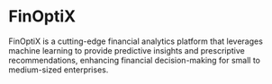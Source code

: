 # FinOptiX
FinOptiX is a cutting-edge financial analytics platform that leverages machine learning to provide predictive insights and prescriptive recommendations, enhancing financial decision-making for small to medium-sized enterprises.

